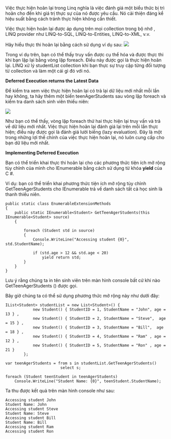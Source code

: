 Việc thực hiện hoãn lại trong Linq nghĩa là việc đánh giá một biểu thức bị trì hoãn cho đến khi giá trị thực sự của nó được yêu cầu. Nó cải thiện đáng kể hiệu suất bằng cách tránh thực hiện không cần thiết.

Việc thực hiện hoãn lại được áp dụng trên mọi collection trong bộ nhớ ,  LINQ provider như LINQ-to-SQL, LINQ-to-Entities, LINQ-to-XML, v.v.

Hãy hiểu thực thi hoãn lại bằng cách sử dụng ví dụ sau:
![](https://images.viblo.asia/1478f642-2117-410c-981c-c6a178e0b994.png)

Trong ví dụ trên, bạn có thể thấy truy vấn được cụ thể hóa và được thực thi khi bạn lặp lại bằng vòng lặp foreach. Điều này được gọi là thực hiện hoãn lại. LINQ xử lý  studentList collection  khi bạn thực sự truy cập từng đối tượng từ collection và làm một cái gì đó với nó.

**Deferred Execution returns the Latest Data**

Để kiểm tra xem việc thực hiện hoãn lại có trả lại dữ liệu mới nhất mỗi lần hay không, ta hãy thêm một biến teenAgerStudents sau vòng lặp foreach và kiểm tra danh sách sinh viên thiếu niên:

![](https://images.viblo.asia/5953cd1f-ca69-403f-bdf5-cfa3f8a6114c.png)

Như bạn có thể thấy, vòng lặp foreach thứ hai thực hiện lại truy vấn và trả về dữ liệu mới nhất. Việc thực hiện hoãn lại đánh giá lại trên mỗi lần thực hiện; điều này được gọi là đánh giá lười biếng (lazy evaluation). Đây là một trong những lợi thế chính của việc thực hiện hoãn lại, nó luôn cung cấp cho bạn dữ liệu mới nhất.

**Implementing Deferred Execution**

Bạn có thể triển khai thực thi hoãn lại cho các phương thức tiện ích mở rộng tùy chỉnh của mình cho IEnumerable bằng cách sử dụng từ khóa **yield** của C #.

Ví dụ: bạn có thể triển khai phương thức tiện ích mở rộng tùy chỉnh GetTeenAgerStudents cho IEnumerable trả về danh sách tất cả học sinh là thanh thiếu niên.

```
public static class EnumerableExtensionMethods
{
    public static IEnumerable<Student> GetTeenAgerStudents(this IEnumerable<Student> source)
    {

        foreach (Student std in source)
        {
            Console.WriteLine("Accessing student {0}", std.StudentName);

            if (std.age > 12 && std.age < 20)
                yield return std;
        }
    }
}
```

Lưu ý rằng chúng ta in tên sinh viên trên màn hình  console  bất cứ khi nào GetTeenAgerStudents () được gọi.

Bây giờ chúng ta có thể sử dụng phương thức mở rộng này như dưới đây:

```
IList<Student> studentList = new List<Student>() { 
            new Student() { StudentID = 1, StudentName = "John", age = 13 } ,
            new Student() { StudentID = 2, StudentName = "Steve",  age = 15 } ,
            new Student() { StudentID = 3, StudentName = "Bill",  age = 18 } ,
            new Student() { StudentID = 4, StudentName = "Ram" , age = 12 } ,
            new Student() { StudentID = 5, StudentName = "Ron" , age = 21 } 
        };
            
var teenAgerStudents = from s in studentList.GetTeenAgerStudents() 
                        select s;

foreach (Student teenStudent in teenAgerStudents)
    Console.WriteLine("Student Name: {0}", teenStudent.StudentName);
```

Ta thu được kết quả trên màn hình console như sau:
```
Accessing student John
Student Name: John
Accessing student Steve
Student Name: Steve
Accessing student Bill
Student Name: Bill
Accessing student Ram
Accessing student Ron
```